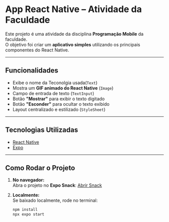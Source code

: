# App React Native – Atividade da Faculdade

Este projeto é uma atividade da disciplina **Programação Mobile** da faculdade.  
O objetivo foi criar um **aplicativo simples** utilizando os principais componentes do React Native.

---


## Funcionalidades

- Exibe o nome da Teconolgia usada(`Text`)  
- Mostra um **GIF animado do React Native** (`Image`)  
- Campo de entrada de texto (`TextInput`)  
- Botão **"Mostrar"** para exibir o texto digitado  
- Botão **"Esconder"** para ocultar o texto exibido  
- Layout centralizado e estilizado (`StyleSheet`)  

---

## Tecnologias Utilizadas

- [React Native](https://reactnative.dev/)  
- [Expo](https://expo.dev/)  

---

## Como Rodar o Projeto

1. **No navegador:**  
   Abra o projeto no **Expo Snack**: [Abrir Snack](https://snack.expo.dev/)  

2. **Localmente:**  
   Se baixado localmente, rode no terminal:
   ```bash
   npm install
   npx expo start

